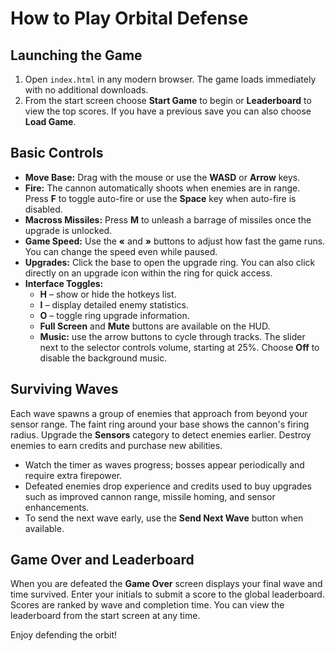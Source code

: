 # How to Play Orbital Defense

## Launching the Game
1. Open `index.html` in any modern browser. The game loads immediately with no additional downloads.
2. From the start screen choose **Start Game** to begin or **Leaderboard** to view the top scores. If you have a previous save you can also choose **Load Game**.

## Basic Controls
- **Move Base:** Drag with the mouse or use the **WASD** or **Arrow** keys.
- **Fire:** The cannon automatically shoots when enemies are in range. Press **F** to toggle auto-fire or use the **Space** key when auto-fire is disabled.
- **Macross Missiles:** Press **M** to unleash a barrage of missiles once the upgrade is unlocked.
- **Game Speed:** Use the **«** and **»** buttons to adjust how fast the game runs. You can change the speed even while paused.
- **Upgrades:** Click the base to open the upgrade ring. You can also click directly on an upgrade icon within the ring for quick access.
- **Interface Toggles:**
  - **H** – show or hide the hotkeys list.
  - **I** – display detailed enemy statistics.
  - **O** – toggle ring upgrade information.
  - **Full Screen** and **Mute** buttons are available on the HUD.
  - **Music:** use the arrow buttons to cycle through tracks. The slider next
    to the selector controls volume, starting at 25%. Choose **Off** to disable
    the background music.

## Surviving Waves
Each wave spawns a group of enemies that approach from beyond your sensor range. The faint ring around your base shows the cannon's firing radius. Upgrade the **Sensors** category to detect enemies earlier. Destroy enemies to earn credits and purchase new abilities.

- Watch the timer as waves progress; bosses appear periodically and require extra firepower.
- Defeated enemies drop experience and credits used to buy upgrades such as improved cannon range, missile homing, and sensor enhancements.
- To send the next wave early, use the **Send Next Wave** button when available.

## Game Over and Leaderboard
When you are defeated the **Game Over** screen displays your final wave and time survived. Enter your initials to submit a score to the global leaderboard. Scores are ranked by wave and completion time. You can view the leaderboard from the start screen at any time.

Enjoy defending the orbit!
